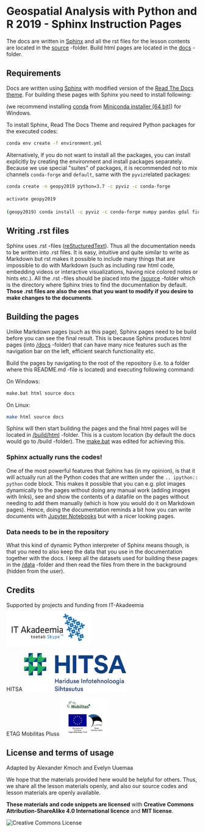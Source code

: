 # Geospatial Analysis with Python and R 2019 - Sphinx Instruction Pages

The docs are written in [Sphinx](http://www.sphinx-doc.org/en/1.4.9/) and all the rst files for the lesson contents are located in the [source](source/) -folder. 
Build html pages are located in the [docs](docs/) -folder.

## Requirements

Docs are written using [Sphinx](https://www.sphinx-doc.org/en/2.0/) with modified version of the [Read The Docs theme](http://docs.readthedocs.io/en/latest/theme.html).
For building these pages with Sphinx you need to install following:

(we recommend installing [conda](http://conda.pydata.org/docs/using/pkgs.html#install-a-package) 
from [Miniconda installer (64 bit)](https://repo.continuum.io/miniconda/Miniconda3-latest-Windows-x86_64.exe)) for Windows.

To install Sphinx, Read The Docs Theme and required Python packages for the executed codes:

  ```bash
  conda env create -f environment.yml
  ```

Alternatively, if you do not want to install all the packages, you can install explicitly by creating the environment and install packages separately. Because we use special "suites" of packages,
it is recommended not to mix channels `conda-forge` and `default`, same with the `pyviz`related packages:

  ```bash
  conda create -n geopy2019 python=3.7 -c pyviz -c conda-forge

  activate geopy2019

  (geopy2019) conda install -c pyviz -c conda-forge numpy pandas gdal fiona shapely geopandas geoviews

  ```

## Writing .rst files

Sphinx uses .rst -files ([reStucturedText](https://en.wikipedia.org/wiki/ReStructuredText)). Thus all the documentation needs to be written into .rst files. It is easy, intuitive and quite similar
to write as Markdown but rst makes it possible to include many things that are impossible to do with Markdown (such as including raw html code, embedding videos or interactive visualizations, having nice
colored notes or hints etc.). All the .rst -files should be placed into the [/source](/source) -folder which is the directory where Sphinx tries to find the documentation by default. **Those .rst files are also
the ones that you want to modify if you desire to make changes to the documents**.

## Building the pages

Unlike Markdown pages (such as this page), Sphinx pages need to be build before you can see the final result. This is because Sphinx produces html pages (into [/docs](/docs) -folder)
that can have many nice features such as the navigation bar on the left, efficient search functionality etc.

Build the pages by navigating to the root of the repository (i.e. to a folder where this README.md -file is located) and executing following command:

On Windows:

```cmd
make.bat html source docs
```

On Linux:

```bash
make html source docs
```

Sphinx will then start building the pages and the final html pages will be located in [/build/html](/build/html) -folder. This is a custom location (by default the docs would go to /build -folder).
The [make.bat](make.bat) was edited for achieving this.

### Sphinx actually runs the codes!

One of the most powerful features that Sphinx has (in my opinion), is that it will actually run all the Python codes that are written under the `.. ipython:: python` code block. This makes
it possible that you can e.g. plot images dynamically to the pages without doing any manual work (adding images with links), see and show the contents of a datafile on the pages without needing to 
add them manually (which is how you would do it on Markdown pages). Hence, doing the documentation reminds a bit how you can write documents with [Jupyter Notebooks](https://jupyter.org/) but with a nicer 
looking pages.  

### Data needs to be in the repository

What this kind of dynamic Python interpreter of Sphinx means though, is that you need to also keep the data that you use in the documentation together with the docs. I keep all the datasets 
used for building these pages in the [/data](/data) -folder and then read the files from there in the background (hidden from the user).

## Credits

Supported by projects and funding from IT-Akadeemia <img alt="IT-akadeemia" style="border-width:0" src="source/_static/img/IT_Akadeemia.jpg" height="100" />

HITSA <img alt="HITSA " style="border-width:0" src="source/_static/img/HITSA_logo.jpg" height="100" />

ETAG Mobilitas Pluss <img alt="Mobilitas Pluss " style="border-width:0" src="source/_static/img/mobilitaspluss.jpg" height="100" />

## License and terms of usage

Adapted by Alexander Kmoch and Evelyn Uuemaa

We hope that the materials provided here would be helpful for others. Thus, we share all the lesson materials openly, and also our source codes and lesson materials are openly available.

**These materials and code snippets are licensed** with **Creative Commons Attribution-ShareAlike 4.0 International licence** and **MIT license**.

<a rel="license" href="http://creativecommons.org/licenses/by-sa/4.0/"><img alt="Creative Commons License" style="border-width:0" align="left" src="https://i.creativecommons.org/l/by-sa/4.0/88x31.png" /></a>
